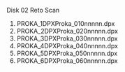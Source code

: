 Disk 02 Reto Scan
1.	PROKA_1DPXProka_010nnnnn.dpx
2.	PROKA_2DPXProka_020nnnnn.dpx
3.	PROKA_3DPXProka_030nnnnn.dpx
4.	PROKA_4DPXProka_040nnnnn.dpx
5.	PROKA_5DPXProka_050nnnnn.dpx
6.	PROKA_6DPXProka_060nnnnn.dpx
